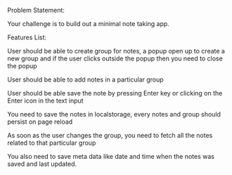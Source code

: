 Problem Statement:

Your challenge is to build out a minimal note taking app.

Features List:

User should be able to create group for notes, a popup open up to create a new group and if the user clicks outside the popup then you need to close the popup

User should be able to add notes in a particular group

User should be able save the note by pressing Enter key or clicking on the Enter icon in the text input

You need to save the notes in localstorage, every notes and group should persist on page reload

As soon as the user changes the group, you need to fetch all the notes related to that particular group

You also need to save meta data like date and time when the notes was saved and last updated.
